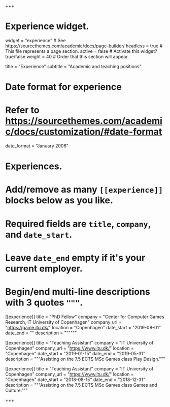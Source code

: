 +++
# Experience widget.
widget = "experience"  # See https://sourcethemes.com/academic/docs/page-builder/
headless = true  # This file represents a page section.
active = false  # Activate this widget? true/false
weight = 40  # Order that this section will appear.

title = "Experience"
subtitle = "Academic and teaching positions"

# Date format for experience
#   Refer to https://sourcethemes.com/academic/docs/customization/#date-format
date_format = "January 2006"

# Experiences.
#   Add/remove as many `[[experience]]` blocks below as you like.
#   Required fields are `title`, `company`, and `date_start`.
#   Leave `date_end` empty if it's your current employer.
#   Begin/end multi-line descriptions with 3 quotes `"""`.
[[experience]]
  title = "PhD Fellow"
  company = "Center for Computer Games Research, IT University of Copenhagen"
  company_url = "https://game.itu.dk/"
  location = "Copenhagen"
  date_start = "2019-08-01"
  date_end = ""
  description = """"""

[[experience]]
  title = "Teaching Assistant"
  company = "IT University of Copenhagen"
  company_url = "https://www.itu.dk/"
  location = "Copenhagen"
  date_start = "2019-01-15"
  date_end = "2019-05-31"
  description = """Assisting on the 7.5 ECTS MSc Games class Play Design."""

[[experience]]
  title = "Teaching Assistant"
  company = "IT University of Copenhagen"
  company_url = "https://www.itu.dk/"
  location = "Copenhagen"
  date_start = "2018-08-15"
  date_end = "2018-12-31"
  description = """Assisting on the 7.5 ECTS MSc Games class Games and Culture."""

+++

